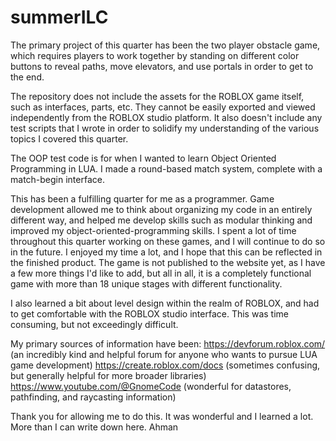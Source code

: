 # summerILC

The primary project of this quarter has been the two player obstacle game, which requires players to work together by
standing on different color buttons to reveal paths, move elevators, and use portals in order to get to the end. 

The repository does not include the assets for the ROBLOX game itself, such as interfaces, parts, etc. They cannot be easily exported and viewed independently from the ROBLOX studio platform. It also doesn't include any test scripts that I wrote in order to solidify my understanding of the various topics I covered this quarter. 

The OOP test code is for when I wanted to learn Object Oriented Programming in LUA.
I made a round-based match system, complete with a match-begin interface.

This has been a fulfilling quarter for me as a programmer. Game development allowed me to think about
organizing my code in an entirely different way, and helped me develop skills such as modular thinking and 
improved my object-oriented-programming skills. I spent a lot of time throughout this quarter working on these games, and I will continue to do so in the future. I enjoyed my time a lot, and I hope that this can be reflected in the finished product. The game is not published to the website yet, as I have a few more things I'd like to add, but all in all, it is a completely functional game with more than 18 unique stages with different functionality.

I also learned a bit about level design within the realm of ROBLOX, and had to get comfortable with the ROBLOX studio interface. This was time consuming, but not exceedingly difficult.

My primary sources of information have been:
https://devforum.roblox.com/ (an incredibly kind and helpful forum for anyone who wants to pursue LUA game development)
https://create.roblox.com/docs (sometimes confusing, but generally helpful for more broader libraries)
https://www.youtube.com/@GnomeCode (wonderful for datastores, pathfinding, and raycasting information)

Thank you for allowing me to do this. It was wonderful and I learned a lot. More than I can write down here.
Ahman
